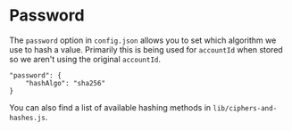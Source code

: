 Password
=======

The `password` option in `config.json` allows you to set which algorithm we use to hash a value. Primarily this is being used for `accountId` when stored so we aren't using the original `accountId`.

    "password": {
        "hashAlgo": "sha256"
    }

You can also find a list of available hashing methods in `lib/ciphers-and-hashes.js`.